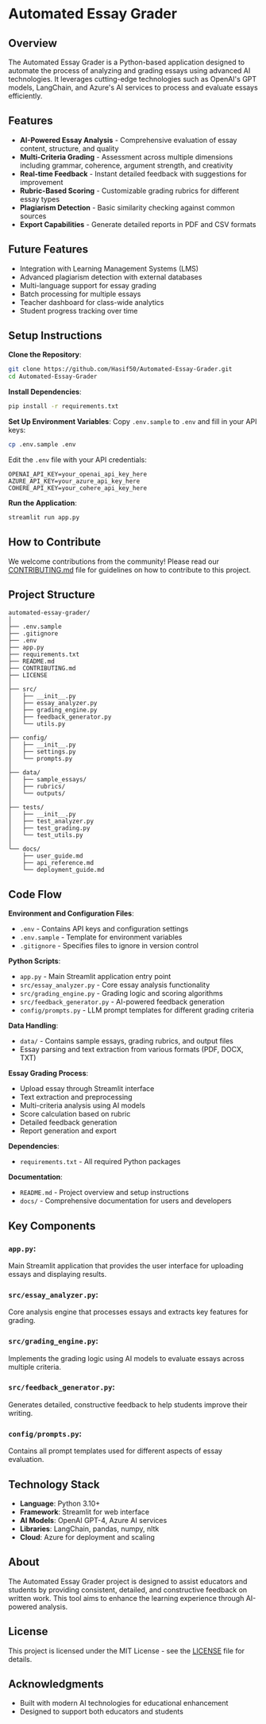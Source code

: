 # Automated Essay Grader

## Overview

The Automated Essay Grader is a Python-based application designed to automate the process of analyzing and grading essays using advanced AI technologies. It leverages cutting-edge technologies such as OpenAI's GPT models, LangChain, and Azure's AI services to process and evaluate essays efficiently.

## Features

- **AI-Powered Essay Analysis** - Comprehensive evaluation of essay content, structure, and quality
- **Multi-Criteria Grading** - Assessment across multiple dimensions including grammar, coherence, argument strength, and creativity
- **Real-time Feedback** - Instant detailed feedback with suggestions for improvement
- **Rubric-Based Scoring** - Customizable grading rubrics for different essay types
- **Plagiarism Detection** - Basic similarity checking against common sources
- **Export Capabilities** - Generate detailed reports in PDF and CSV formats

## Future Features

- Integration with Learning Management Systems (LMS)
- Advanced plagiarism detection with external databases
- Multi-language support for essay grading
- Batch processing for multiple essays
- Teacher dashboard for class-wide analytics
- Student progress tracking over time

## Setup Instructions

**Clone the Repository**:
```bash
git clone https://github.com/Hasif50/Automated-Essay-Grader.git
cd Automated-Essay-Grader
```

**Install Dependencies**:
```bash
pip install -r requirements.txt
```

**Set Up Environment Variables**:
Copy `.env.sample` to `.env` and fill in your API keys:
```bash
cp .env.sample .env
```

Edit the `.env` file with your API credentials:
```
OPENAI_API_KEY=your_openai_api_key_here
AZURE_API_KEY=your_azure_api_key_here
COHERE_API_KEY=your_cohere_api_key_here
```

**Run the Application**:
```bash
streamlit run app.py
```

## How to Contribute

We welcome contributions from the community! Please read our [CONTRIBUTING.md](CONTRIBUTING.md) file for guidelines on how to contribute to this project.

## Project Structure

```
automated-essay-grader/
│
├── .env.sample
├── .gitignore
├── .env
├── app.py
├── requirements.txt
├── README.md
├── CONTRIBUTING.md
├── LICENSE
│
├── src/
│   ├── __init__.py
│   ├── essay_analyzer.py
│   ├── grading_engine.py
│   ├── feedback_generator.py
│   └── utils.py
│
├── config/
│   ├── __init__.py
│   ├── settings.py
│   └── prompts.py
│
├── data/
│   ├── sample_essays/
│   ├── rubrics/
│   └── outputs/
│
├── tests/
│   ├── __init__.py
│   ├── test_analyzer.py
│   ├── test_grading.py
│   └── test_utils.py
│
└── docs/
    ├── user_guide.md
    ├── api_reference.md
    └── deployment_guide.md
```

## Code Flow

**Environment and Configuration Files**:
- `.env` - Contains API keys and configuration settings
- `.env.sample` - Template for environment variables
- `.gitignore` - Specifies files to ignore in version control

**Python Scripts**:
- `app.py` - Main Streamlit application entry point
- `src/essay_analyzer.py` - Core essay analysis functionality
- `src/grading_engine.py` - Grading logic and scoring algorithms
- `src/feedback_generator.py` - AI-powered feedback generation
- `config/prompts.py` - LLM prompt templates for different grading criteria

**Data Handling**:
- `data/` - Contains sample essays, grading rubrics, and output files
- Essay parsing and text extraction from various formats (PDF, DOCX, TXT)

**Essay Grading Process**:
- Upload essay through Streamlit interface
- Text extraction and preprocessing
- Multi-criteria analysis using AI models
- Score calculation based on rubric
- Detailed feedback generation
- Report generation and export

**Dependencies**:
- `requirements.txt` - All required Python packages

**Documentation**:
- `README.md` - Project overview and setup instructions
- `docs/` - Comprehensive documentation for users and developers

## Key Components

### **`app.py`**:
Main Streamlit application that provides the user interface for uploading essays and displaying results.

### **`src/essay_analyzer.py`**:
Core analysis engine that processes essays and extracts key features for grading.

### **`src/grading_engine.py`**:
Implements the grading logic using AI models to evaluate essays across multiple criteria.

### **`src/feedback_generator.py`**:
Generates detailed, constructive feedback to help students improve their writing.

### **`config/prompts.py`**:
Contains all prompt templates used for different aspects of essay evaluation.

## Technology Stack

- **Language**: Python 3.10+
- **Framework**: Streamlit for web interface
- **AI Models**: OpenAI GPT-4, Azure AI services
- **Libraries**: LangChain, pandas, numpy, nltk
- **Cloud**: Azure for deployment and scaling

## About

The Automated Essay Grader project is designed to assist educators and students by providing consistent, detailed, and constructive feedback on written work. This tool aims to enhance the learning experience through AI-powered analysis.

## License

This project is licensed under the MIT License - see the [LICENSE](LICENSE) file for details.

## Acknowledgments

- Built with modern AI technologies for educational enhancement
- Designed to support both educators and students
